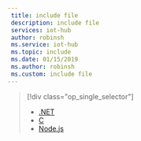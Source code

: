```yaml
---
 title: include file
 description: include file
 services: iot-hub
 author: robinsh
 ms.service: iot-hub
 ms.topic: include
 ms.date: 01/15/2019
 ms.author: robinsh
 ms.custom: include file
---
```


> [!div class="op_single_selector"]
> * [.NET](../articles/iot-hub/iot-hub-device-streams-overview.md)
> * [C](../articles/iot-hub/iot-hub-device-streams-overview.md)
> * [Node.js](../articles/iot-hub/iot-hub-device-streams-overview.md)